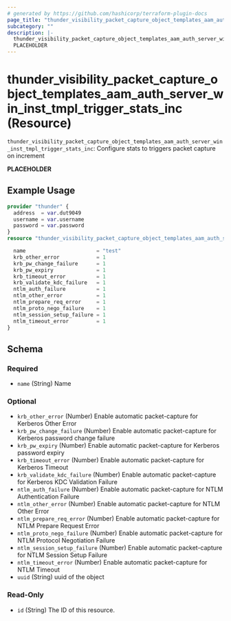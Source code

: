 ```yaml
---
# generated by https://github.com/hashicorp/terraform-plugin-docs
page_title: "thunder_visibility_packet_capture_object_templates_aam_auth_server_win_inst_tmpl_trigger_stats_inc Resource - terraform-provider-thunder"
subcategory: ""
description: |-
  thunder_visibility_packet_capture_object_templates_aam_auth_server_win_inst_tmpl_trigger_stats_inc: Configure stats to triggers packet capture on increment
  PLACEHOLDER
---
```


# thunder_visibility_packet_capture_object_templates_aam_auth_server_win_inst_tmpl_trigger_stats_inc (Resource)

`thunder_visibility_packet_capture_object_templates_aam_auth_server_win_inst_tmpl_trigger_stats_inc`: Configure stats to triggers packet capture on increment

__PLACEHOLDER__

## Example Usage

```terraform
provider "thunder" {
  address  = var.dut9049
  username = var.username
  password = var.password
}
resource "thunder_visibility_packet_capture_object_templates_aam_auth_server_win_inst_tmpl_trigger_stats_inc" "thunder_visibility_packet_capture_object_templates_aam_auth_server_win_inst_tmpl_trigger_stats_inc" {

  name                       = "test"
  krb_other_error            = 1
  krb_pw_change_failure      = 1
  krb_pw_expiry              = 1
  krb_timeout_error          = 1
  krb_validate_kdc_failure   = 1
  ntlm_auth_failure          = 1
  ntlm_other_error           = 1
  ntlm_prepare_req_error     = 1
  ntlm_proto_nego_failure    = 1
  ntlm_session_setup_failure = 1
  ntlm_timeout_error         = 1
}
```

<!-- schema generated by tfplugindocs -->
## Schema

### Required

- `name` (String) Name

### Optional

- `krb_other_error` (Number) Enable automatic packet-capture for Kerberos Other Error
- `krb_pw_change_failure` (Number) Enable automatic packet-capture for Kerberos password change failure
- `krb_pw_expiry` (Number) Enable automatic packet-capture for Kerberos password expiry
- `krb_timeout_error` (Number) Enable automatic packet-capture for Kerberos Timeout
- `krb_validate_kdc_failure` (Number) Enable automatic packet-capture for Kerberos KDC Validation Failure
- `ntlm_auth_failure` (Number) Enable automatic packet-capture for NTLM Authentication Failure
- `ntlm_other_error` (Number) Enable automatic packet-capture for NTLM Other Error
- `ntlm_prepare_req_error` (Number) Enable automatic packet-capture for NTLM Prepare Request Error
- `ntlm_proto_nego_failure` (Number) Enable automatic packet-capture for NTLM Protocol Negotiation Failure
- `ntlm_session_setup_failure` (Number) Enable automatic packet-capture for NTLM Session Setup Failure
- `ntlm_timeout_error` (Number) Enable automatic packet-capture for NTLM Timeout
- `uuid` (String) uuid of the object

### Read-Only

- `id` (String) The ID of this resource.


